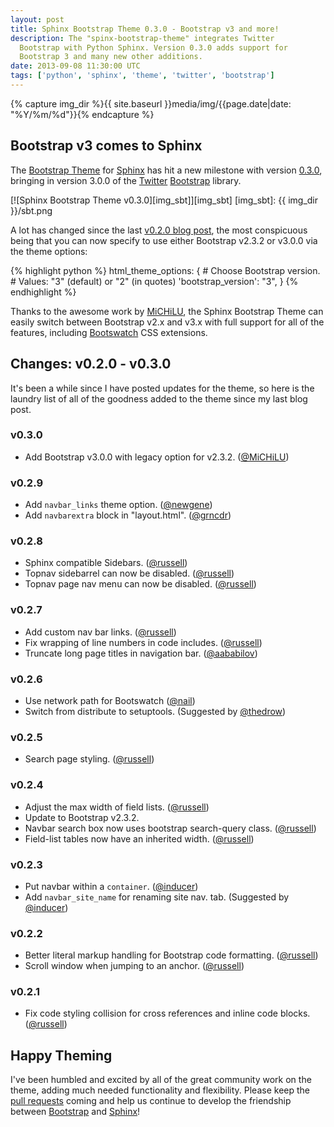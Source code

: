 ```yaml
---
layout: post
title: Sphinx Bootstrap Theme 0.3.0 - Bootstrap v3 and more!
description: The "spinx-bootstrap-theme" integrates Twitter
  Bootstrap with Python Sphinx. Version 0.3.0 adds support for
  Bootstrap 3 and many new other additions.
date: 2013-09-08 11:30:00 UTC
tags: ['python', 'sphinx', 'theme', 'twitter', 'bootstrap']
---
```

{% capture img_dir %}{{ site.baseurl }}media/img/{{page.date|date: "%Y/%m/%d"}}{% endcapture %}

## Bootstrap v3 comes to Sphinx

The [Bootstrap Theme][sbt_gh] for [Sphinx][sphinx] has hit a new milestone with
version
[0.3.0](https://pypi.python.org/pypi/sphinx-bootstrap-theme/0.3.0),
bringing in version 3.0.0 of the [Twitter][twitter] [Bootstrap][bootstrap]
library.

[![Sphinx Bootstrap Theme v0.3.0][img_sbt]][img_sbt]
[img_sbt]: {{ img_dir }}/sbt.png

A lot has changed since the last [v0.2.0 blog post][v0.2.0_post], the most
conspicuous being that you can now specify to use either Bootstrap v2.3.2
or v3.0.0 via the theme options:

{% highlight python %}
html_theme_options: {
    # Choose Bootstrap version.
    # Values: "3" (default) or "2" (in quotes)
    'bootstrap_version': "3",
}
{% endhighlight %}

Thanks to the awesome work by [MiCHiLU](https://github.com/MiCHiLU), the
Sphinx Bootstrap Theme can easily switch between Bootstrap v2.x and v3.x
with full support for all of the features, including
[Bootswatch][bootswatch] CSS extensions.

<!-- more start -->

## Changes: v0.2.0 - v0.3.0

It's been a while since I have posted updates for the theme, so here is the
laundry list of all of the goodness added to the theme since my last blog
post.

### v0.3.0
* Add Bootstrap v3.0.0 with legacy option for v2.3.2. ([@MiCHiLU][@MiCHiLU])

### v0.2.9
* Add `navbar_links` theme option. ([@newgene][@newgene])
* Add `navbarextra` block in "layout.html". ([@grncdr][@grncdr])

### v0.2.8
* Sphinx compatible Sidebars. ([@russell][@russell])
* Topnav sidebarrel can now be disabled. ([@russell][@russell])
* Topnav page nav menu can now be disabled. ([@russell][@russell])

### v0.2.7
* Add custom nav bar links. ([@russell][@russell])
* Fix wrapping of line numbers in code includes. ([@russell][@russell])
* Truncate long page titles in navigation bar. ([@aababilov][@aababilov])

### v0.2.6
* Use network path for Bootswatch ([@nail][@nail])
* Switch from distribute to setuptools. (Suggested by [@thedrow][@thedrow])

### v0.2.5
* Search page styling. ([@russell][@russell])

### v0.2.4
* Adjust the max width of field lists. ([@russell][@russell])
* Update to Bootstrap v2.3.2.
* Navbar search box now uses bootstrap search-query class. ([@russell][@russell])
* Field-list tables now have an inherited width. ([@russell][@russell])

### v0.2.3
* Put navbar within a `container`. ([@inducer][@inducer])
* Add `navbar_site_name` for renaming site nav. tab. (Suggested by [@inducer][@inducer])

### v0.2.2
* Better literal markup handling for Bootstrap code formatting. ([@russell][@russell])
* Scroll window when jumping to an anchor. ([@russell][@russell])

### v0.2.1
* Fix code styling collision for cross references and inline code blocks.
  ([@russell][@russell])

## Happy Theming

I've been humbled and excited by all of the great community work on the theme,
adding much needed functionality and flexibility. Please keep the
[pull requests](https://github.com/ryan-roemer/sphinx-bootstrap-theme/pulls)
coming and help us continue to develop the friendship between
[Bootstrap][bootstrap] and [Sphinx][sphinx]!

[bootstrap]: http://twitter.github.com/bootstrap/
[bootswatch]: http://bootswatch.com/
[python]: http://python.org/
[sphinx]: http://sphinx.pocoo.org/
[twitter]: https://twitter.com/
[sbt_demo]: http://ryan-roemer.github.com/sphinx-bootstrap-theme
[sbt_demo_cfg]: https://github.com/ryan-roemer/sphinx-bootstrap-theme/blob/master/demo/source/conf.py
[sbt_demo_readme]: http://ryan-roemer.github.com/sphinx-bootstrap-theme/README.html
[sbt_pypi]: http://pypi.python.org/pypi/sphinx-bootstrap-theme/0.2.0
[sbt_gh]: https://github.com/ryan-roemer/sphinx-bootstrap-theme
[v0.2.0_post]: /2013/04/10/sphinx-bootstrap-theme-bootswatch.html

[@aababilov]: https://github.com/aababilov
[@grncdr]: https://github.com/grncdr
[@inducer]: https://github.com/inducer
[@MiCHiLU]: https://github.com/MiCHiLU
[@nail]: https://github.com/nail
[@newgene]: https://github.com/newgene
[@oscarcp]: https://github.com/oscarcp
[@russell]: https://github.com/russell
[@thedrow]: https://github.com/thedrow
[@zyga]: https://github.com/zyga

<!-- more end -->
